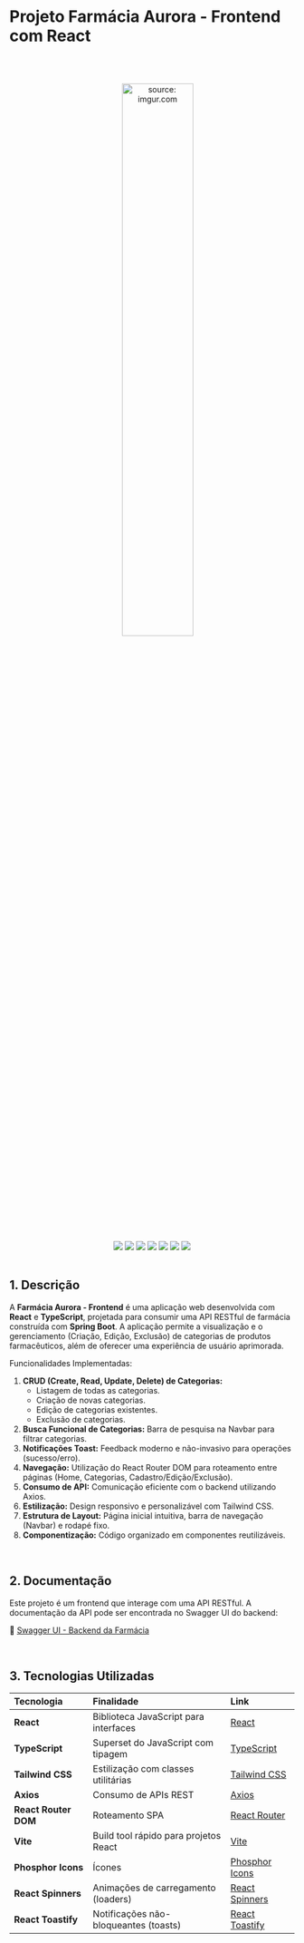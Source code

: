 # Projeto Farmácia Aurora - Frontend com React

<br />
<div align="center">     

     <img src="https://i.imgur.com/AzshGmS.png" title="source: imgur.com" width="50%"/>

</div> 

<br /> 

<div align="center">
    <img src="https://img.shields.io/github/languages/top/squarcinihelena/projeto_final_bloco_03?style=flat-square" />
    <img src="https://img.shields.io/github/repo-size/squarcinihelena/projeto_final_bloco_03?style=flat-square" />
    <img src="https://img.shields.io/github/languages/count/squarcinihelena/projeto_final_bloco_03?style=flat-square" />
    <img src="https://img.shields.io/github/last-commit/squarcinihelena/projeto_final_bloco_03?style=flat-square" />
    <img src="https://img.shields.io/github/issues/squarcinihelena/projeto_final_bloco_03?style=flat-square" />
    <img src="https://img.shields.io/github/issues-pr/squarcinihelena/projeto_final_bloco_03?style=flat-square" />
    <img src="https://img.shields.io/badge/status-concluido-brightgreen?style=flat-square" />
</div>

<br />

## 1. Descrição

A **Farmácia Aurora - Frontend** é uma aplicação web desenvolvida com **React** e **TypeScript**, projetada para consumir uma API RESTful de farmácia construída com **Spring Boot**. A aplicação permite a visualização e o gerenciamento (Criação, Edição, Exclusão) de categorias de produtos farmacêuticos, além de oferecer uma experiência de usuário aprimorada.

Funcionalidades Implementadas:

1.  **CRUD (Create, Read, Update, Delete) de Categorias:**
    * Listagem de todas as categorias.
    * Criação de novas categorias.
    * Edição de categorias existentes.
    * Exclusão de categorias.
2.  **Busca Funcional de Categorias:** Barra de pesquisa na Navbar para filtrar categorias.
3.  **Notificações Toast:** Feedback moderno e não-invasivo para operações (sucesso/erro).
4.  **Navegação:** Utilização do React Router DOM para roteamento entre páginas (Home, Categorias, Cadastro/Edição/Exclusão).
5.  **Consumo de API:** Comunicação eficiente com o backend utilizando Axios.
6.  **Estilização:** Design responsivo e personalizável com Tailwind CSS.
7.  **Estrutura de Layout:** Página inicial intuitiva, barra de navegação (Navbar) e rodapé fixo.
8.  **Componentização:** Código organizado em componentes reutilizáveis.

<br />

## 2. Documentação

Este projeto é um frontend que interage com uma API RESTful. A documentação da API pode ser encontrada no Swagger UI do backend:

🔗 [Swagger UI - Backend da Farmácia](https://farmacia-ug0p.onrender.com/swagger-ui/swagger-ui/index.html)

<br />

## 3. Tecnologias Utilizadas

| Tecnologia          | Finalidade                              | Link                                       |
| :------------------- | :-------------------------------------- | :----------------------------------------- |
| **React** | Biblioteca JavaScript para interfaces   | [React](https://react.dev/)                |
| **TypeScript** | Superset do JavaScript com tipagem      | [TypeScript](https://www.typescriptlang.org/) |
| **Tailwind CSS** | Estilização com classes utilitárias     | [Tailwind CSS](https://tailwindcss.com/)   |
| **Axios** | Consumo de APIs REST                    | [Axios](https://axios-http.com/ptbr/)      |
| **React Router DOM** | Roteamento SPA                          | [React Router](https://reactrouter.com/)   |
| **Vite** | Build tool rápido para projetos React   | [Vite](https://vite.dev/)                  |
| **Phosphor Icons** | Ícones                                  | [Phosphor Icons](https://phosphoricons.com/) |
| **React Spinners** | Animações de carregamento (loaders)     | [React Spinners](https://www.davidhu.io/react-spinners/) |
| **React Toastify** | Notificações não-bloqueantes (toasts)   | [React Toastify](https://fkhadra.github.io/react-toastify/) |

<br />

